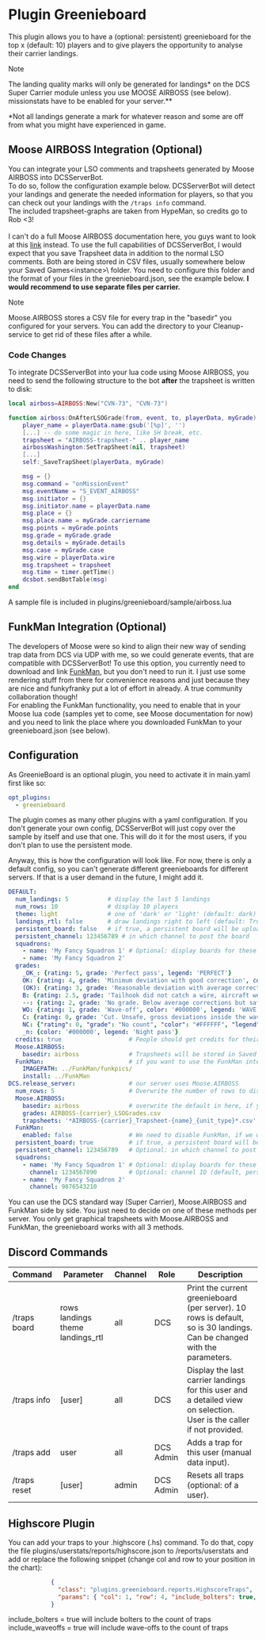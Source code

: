 # Plugin Greenieboard
This plugin allows you to have a (optional: persistent) greenieboard for the top x (default: 10) players and to give 
players the opportunity to analyse their carrier landings.

> [!NOTE]
> The landing quality marks will only be generated for landings\* on the DCS Super Carrier module unless you use MOOSE 
> AIRBOSS (see below).</br>
> missionstats have to be enabled for your server.**
<p></p>
*Not all landings generate a mark for whatever reason and some are off from what you might have experienced in game.

## Moose AIRBOSS Integration (Optional)
You can integrate your LSO comments and trapsheets generated by Moose AIRBOSS into DCSServerBot.<br>
To do so, follow the configuration example below. DCSServerBot will detect your landings and generate the needed 
information for players, so that you can check out your landings with the `/traps info` command.<br>
The included trapsheet-graphs are taken from HypeMan, so credits go to Rob <3!<br>
<br>
I can't do a full Moose AIRBOSS documentation here, you guys want to look at this 
[link](https://flightcontrol-master.github.io/MOOSE_DOCS_DEVELOP/Documentation/Ops.Airboss.html) instead. To use the
full capabilities of DCSServerBot, I would expect that you save Trapsheet data in addition to the normal LSO comments.
Both are being stored in CSV files, usually somewhere below your Saved Games\<instance>\ folder. You need to configure
this folder and the format of your files in the greenieboard.json, see the example below. 
**I would recommend to use separate files per carrier.**<br>

> [!NOTE]
> Moose.AIRBOSS stores a CSV file for every trap in the "basedir" you configured for your servers. 
> You can add the directory to your Cleanup-service to get rid of these files after a while. 

### Code Changes
To integrate DCSServerBot into your lua code using Moose AIRBOSS, you need to send the following structure to the bot
**after** the trapsheet is written to disk:
```lua
local airboss=AIRBOSS:New("CVN-73", "CVN-73")

function airboss:OnAfterLSOGrade(from, event, to, playerData, myGrade)
    player_name = playerData.name:gsub('[%p]', '')
    [...] -- do some magic in here, like SH break, etc.
    trapsheet = "AIRBOSS-trapsheet-" .. player_name
    airbossWashington:SetTrapSheet(nil, trapsheet)
    [...]
    self:_SaveTrapSheet(playerData, myGrade)

    msg = {}
    msg.command = "onMissionEvent"
    msg.eventName = "S_EVENT_AIRBOSS"
    msg.initiator = {}
    msg.initiator.name = playerData.name
    msg.place = {}
    msg.place.name = myGrade.carriername
    msg.points = myGrade.points
    msg.grade = myGrade.grade
    msg.details = myGrade.details
    msg.case = myGrade.case
    msg.wire = playerData.wire
    msg.trapsheet = trapsheet
    msg.time = timer.getTime()
    dcsbot.sendBotTable(msg)
end 
```
A sample file is included in plugins/greenieboard/sample/airboss.lua

## FunkMan Integration (Optional)
The developers of Moose were so kind to align their new way of sending trap data from DCS via UDP with me, so we could
generate events, that are compatible with DCSServerBot! To use this option, you currently need to download and link 
[FunkMan](https://github.com/funkyfranky/FunkMan), but you don't need to run it. I just use some rendering stuff from
there for convenience reasons and just because they are nice and funkyfranky put a lot of effort in already. A true
community collaboration though!</br>
For enabling the FunkMan functionality, you need to enable that in your Moose lua code (samples yet to come, see Moose
documentation for now) and you need to link the place where you downloaded FunkMan to your greenieboard.json (see below).

## Configuration
As GreenieBoard is an optional plugin, you need to activate it in main.yaml first like so:
```yaml
opt_plugins:
  - greenieboard
```

The plugin comes as many other plugins with a yaml configuration. If you don't generate your own config, DCSServerBot
will just copy over the sample by itself and use that one. This will do it for the most users, if you don't plan to
use the persistent mode.

Anyway, this is how the configuration will look like. For now, there is only a default config, so you can't generate
different greenieboards for different servers. If that is a user demand in the future, I might add it.

```yaml
DEFAULT:
  num_landings: 5           # display the last 5 landings
  num_rows: 10              # display 10 players
  theme: light              # one of 'dark' or 'light' (default: dark)
  landings_rtl: false       # draw landings right to left (default: True)
  persistent_board: false   # if true, a persistent board will be uploaded into persistent_channel
  persistent_channel: 123456789 # in which channel to post the board
  squadrons:
    - name: 'My Fancy Squadron 1' # Optional: display boards for these squadrons
    - name: 'My Fancy Squadron 2'
  grades:
    _OK_: {rating: 5, grade: 'Perfect pass', legend: 'PERFECT'}
    OK: {rating: 4, grade: 'Minimum deviation with good correction', color: '#29C248', legend: 'OK'}
    (OK): {rating: 3, grade: 'Reasonable deviation with average correction', color: '#F2C038', legend: 'FAIR'}
    B: {rating: 2.5, grade: 'Tailhook did not catch a wire, aircraft went around for another pass', color: '#088199', legend: 'BOLTER'}
    --: {rating: 2, grade: 'No grade. Below average corrections but safe pass', color: '#73481d', legend: 'NO GRADE'}
    WO: {rating: 1, grade: 'Wave-off', color: '#000000', legend: 'WAVE OFF'}
    C: {rating: 0, grade: 'Cut. Unsafe, gross deviations inside the wave-off window', color: '#CC0000', legend: 'CUT'}
    NC: {"rating": 0, "grade": "No count", "color": "#FFFFFF", "legend": "NO COUNT"}
    _n: {color: '#000000', legend: 'Night pass'}
  credits: true                   # People should get credits for their landings (see CreditSystem)
  Moose.AIRBOSS:
    basedir: airboss              # Trapsheets will be stored in Saved Games\<instance>\airboss
  FunkMan:                        # if you want to use the FunkMan integration
    IMAGEPATH: ../FunkMan/funkpics/
    install: ../FunkMan
DCS.release_server:               # our server uses Moose.AIRBOSS
  num_rows: 5                     # Overwrite the number of rows to display (default: 10)
  Moose.AIRBOSS:
    basedir: airboss              # overwrite the default in here, if you like
    grades: AIRBOSS-{carrier}_LSOGrades.csv
    trapsheets: '*AIRBOSS-{carrier}_Trapsheet-{name}_{unit_type}*.csv'
  FunkMan:
    enabled: false                # We need to disable FunkMan, if we want SC or Moose.AIRBOSS instead
  persistent_board: true          # if true, a persistent board will be uploaded into persistent_channel
  persistent_channel: 123456789   # Optional: in which channel to post the board (default: status channel)
  squadrons: 
    - name: 'My Fancy Squadron 1' # Optional: display boards for these squadrons
      channel: 1234567890         # Optional: channel ID (default, persistent_channel above)
    - name: 'My Fancy Squadron 2'
      channel: 9876543210
```
You can use the DCS standard way (Super Carrier), Moose.AIRBOSS and FunkMan side by side. You just need to decide on one
of these methods per server. You only get graphical trapsheets with Moose.AIRBOSS and FunkMan, the greenieboard works 
with all 3 methods.

## Discord Commands

| Command      | Parameter                        | Channel | Role      | Description                                                                                                             |
|--------------|----------------------------------|---------|-----------|-------------------------------------------------------------------------------------------------------------------------|
| /traps board | rows landings theme landings_rtl | all     | DCS       | Print the current greenieboard (per server). 10 rows is default, so is 30 landings. Can be changed with the parameters. |
| /traps info  | [user]                           | all     | DCS       | Display the last carrier landings for this user and a detailed view on selection. User is the caller if not provided.   |
| /traps add   | user                             | all     | DCS Admin | Adds a trap for this user (manual data input).                                                                          |
| /traps reset | [user]                           | admin   | DCS Admin | Resets all traps (optional: of a user).                                                                                 |

## Highscore Plugin
You can add your traps to your .highscore (.hs) command. To do that, copy the file plugins/userstats/reports/highscore.json 
to /reports/userstats and add or replace the following snippet (change col and row to your position in the chart):
```json
            {
              "class": "plugins.greenieboard.reports.HighscoreTraps",
              "params": { "col": 1, "row": 4, "include_bolters": true, "include_waveoffs": true }
            }
```
include_bolters = true will include bolters to the count of traps</br>
include_waveoffs = true will include wave-offs to the count of traps</br>
